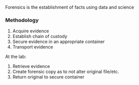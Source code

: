 Forensics is the establishment of facts using data and science

### Methodology

1. Acquire evidence
2. Establish chain of custody
3. Secure evidence in an appropriate container
4. Transport evidence

At the lab:

1. Retrieve evidence
2. Create forensic copy as to not alter original file/etc.
3. Return original to secure container